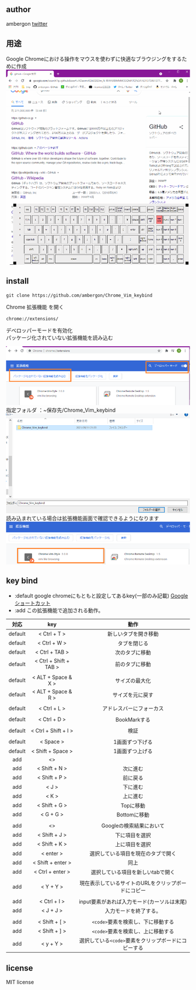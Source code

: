 ## author
ambergon
[twitter](https://twitter.com/Sc_lFoxGon)

## 用途

Google Chromeにおける操作をマウスを使わずに快適なブラウジングをするために作成<br>
![tutorial](/tutorial/tutorial.gif) <br>

## install 
```
git clone https://github.com/ambergon/Chrome_Vim_keybind
```
Chrome 拡張機能 を開く <br>
```
chrome://extensions/
```
デベロッパーモードを有効化 <br>
パッケージ化されていない拡張機能を読み込む <br>

![tutorial](/tutorial/tutorial.png) <br>
指定フォルダ ：~保存先/Chrome_Vim_keybind <br>
![tutorial](/tutorial/tutorial_2.png) <br>
読み込まれている場合は拡張機能画面で確認できるようになります<br>
![tutorial](/tutorial/tutorial_3.png) <br>


## key bind

- :default google chromeにもともと設定してあるkey(一部のみ記載)
    [Google ショートカット](https://support.google.com/chrome/answer/157179?hl=ja&co=GENIE.Platform%3DDesktop#zippy=%2C%E3%82%BF%E3%83%96%E3%81%A8%E3%82%A6%E3%82%A3%E3%83%B3%E3%83%89%E3%82%A6%E3%81%AE%E3%82%B7%E3%83%A7%E3%83%BC%E3%83%88%E3%82%AB%E3%83%83%E3%83%88%2C%E3%82%A2%E3%83%89%E3%83%AC%E3%82%B9%E3%83%90%E3%83%BC%E3%81%AE%E3%82%B7%E3%83%A7%E3%83%BC%E3%83%88%E3%82%AB%E3%83%83%E3%83%88%2Cgoogle-chrome-%E6%A9%9F%E8%83%BD%E3%81%AE%E3%82%B7%E3%83%A7%E3%83%BC%E3%83%88%E3%82%AB%E3%83%83%E3%83%88%2C%E3%82%A6%E3%82%A7%E3%83%96%E3%83%9A%E3%83%BC%E3%82%B8%E3%81%AE%E3%82%B7%E3%83%A7%E3%83%BC%E3%83%88%E3%82%AB%E3%83%83%E3%83%88)
- :add この拡張機能で追加される動作。

| 対応 | key | 動作 |
|:--:|:--:|:--:|
| default | < Ctrl + T > | 新しいタブを開き移動 |
| default | < Ctrl + W > | タブを閉じる |
| default | < Ctrl + TAB > | 次のタブに移動 |
| default | < Ctrl + Shift + TAB > | 前のタブに移動 |
|||
| default | < ALT + Space & X > | サイズの最大化 |
| default | < ALT + Space & R > | サイズを元に戻す |
|||
| default | < Ctrl + L > | アドレスバーにフォーカス |
|||
| default | < Ctrl + D > | BookMarkする |
|||
| default | < Ctrl + Shift + I > | 検証 |
|||
| default | < Space > | 1画面ずつ下げる |
| default | < Shift + Space > | 1画面ずつ上げる |
| add | <> | |
| add | < Shift + N > | 次に進む |
| add | < Shift + P > | 前に戻る |
| add | < J > | 下に進む |
| add | < K > | 上に進む |
| add | < Shift + G > | Topに移動 |
| add | < G + G > | Bottomに移動 |
|||
| add | <> | Googleの検索結果において |
| add | < Shift + J > | 下に項目を選択 |
| add | < Shift + K > | 上に項目を選択 |
| add | < enter > | 選択している項目を現在のタブで開く |
| add | < Shift + enter > | 同上 |
| add | < Ctrl + enter > | 選択している項目を新しいtabで開く |
|||
| add | < Y + Y > | 現在表示しているサイトのURLをクリップボードにコピー |
|||
| add | < Ctrl + I > | input要素があれば入力モード(カーソルは末尾) |
| add | < J + J > | 入力モードを終了する。 |
|||
| add | < Shift + [ > | `<code>`要素を検索し、下に移動する |
| add | < Shift + ] > | `<code>`要素を検索し、上に移動する |
| add | < y + Y > | 選択している`<code>`要素をクリップボードにコピーする |



## license
MIT license
